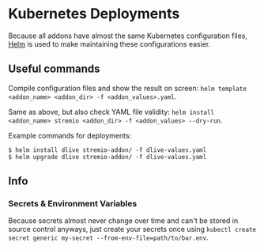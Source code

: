 # Kubernetes Deployments
Because all addons have almost the same Kubernetes configuration files, [Helm](https://helm.sh) is used to make maintaining these configurations easier.

## Useful commands
Compile configuration files and show the result on screen: `helm template <addon_name> <addon_dir> -f <addon_values>.yaml`.

Same as above, but also check YAML file validity: `helm install <addon_name> stremio <addon_dir> -f <addon_values> --dry-run`.

Example commands for deployments:
```
$ helm install dlive stremio-addon/ -f dlive-values.yaml
$ helm upgrade dlive stremio-addon/ -f dlive-values.yaml
```

## Info
### Secrets & Environment Variables
Because secrets almost never change over time and can't be stored in source control anyways, just create your secrets once using `kubectl create secret generic my-secret --from-env-file=path/to/bar.env`.

